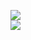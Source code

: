 [![](https://img.shields.io/badge/Made%20With-Github%20Spray-lightgrey.svg?style=for-the-badge&logo=github)](https://github.com/Annihil/github-spray#3775)  
[![](https://i.imgur.com/2DrTn0Z.gif)](https://github.com/Annihil/github-spray)